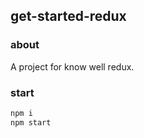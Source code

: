 ## get-started-redux

### about

A project for know well redux.

### start

```bash
npm i
npm start
```
